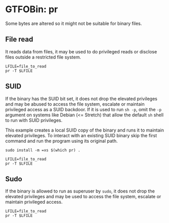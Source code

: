 # GTFOBin: pr

Some bytes are altered so it might not be suitable for binary files.

## File read

It reads data from files, it may be used to do privileged reads or disclose files outside a restricted file system.

```
LFILE=file_to_read
pr -T $LFILE
```

## SUID

If the binary has the SUID bit set, it does not drop the elevated privileges and may be abused to access the file system, escalate or maintain privileged access as a SUID backdoor. If it is used to run `sh -p`, omit the `-p` argument on systems like Debian (<= Stretch) that allow the default `sh` shell to run with SUID privileges.

This example creates a local SUID copy of the binary and runs it to maintain elevated privileges. To interact with an existing SUID binary skip the first command and run the program using its original path.

```
sudo install -m =xs $(which pr) .

LFILE=file_to_read
pr -T $LFILE
```

## Sudo

If the binary is allowed to run as superuser by `sudo`, it does not drop the elevated privileges and may be used to access the file system, escalate or maintain privileged access.

```
LFILE=file_to_read
pr -T $LFILE
```